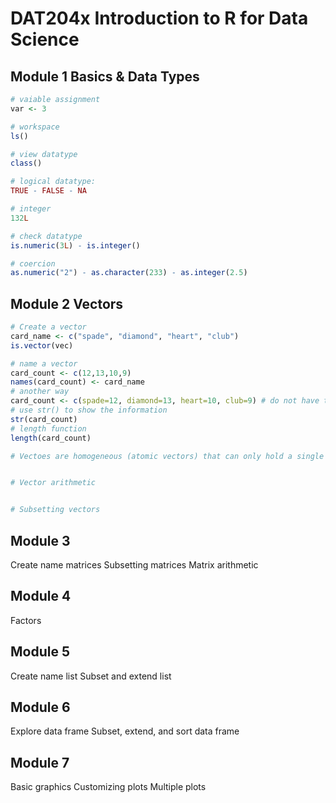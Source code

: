 # DAT204x Introduction to R for Data Science

## Module 1 Basics & Data Types
```r
# vaiable assignment
var <- 3

# workspace
ls()

# view datatype
class()

# logical datatype:
TRUE - FALSE - NA

# integer
132L

# check datatype
is.numeric(3L) - is.integer()

# coercion
as.numeric("2") - as.character(233) - as.integer(2.5)
```

## Module 2 Vectors
```R
# Create a vector
card_name <- c("spade", "diamond", "heart", "club")
is.vector(vec)

# name a vector
card_count <- c(12,13,10,9)
names(card_count) <- card_name
# another way
card_count <- c(spade=12, diamond=13, heart=10, club=9) # do not have to quote the names
# use str() to show the information
str(card_count) 
# length function
length(card_count)

# Vectoes are homogeneous (atomic vectors) that can only hold a single type of data. <> lists


# Vector arithmetic


# Subsetting vectors
```
## Module 3
Create name matrices
Subsetting matrices
Matrix arithmetic
## Module 4
Factors
## Module 5
Create name list
Subset and extend list
## Module 6
Explore data frame
Subset, extend, and sort data frame
## Module 7
Basic graphics
Customizing plots
Multiple plots
